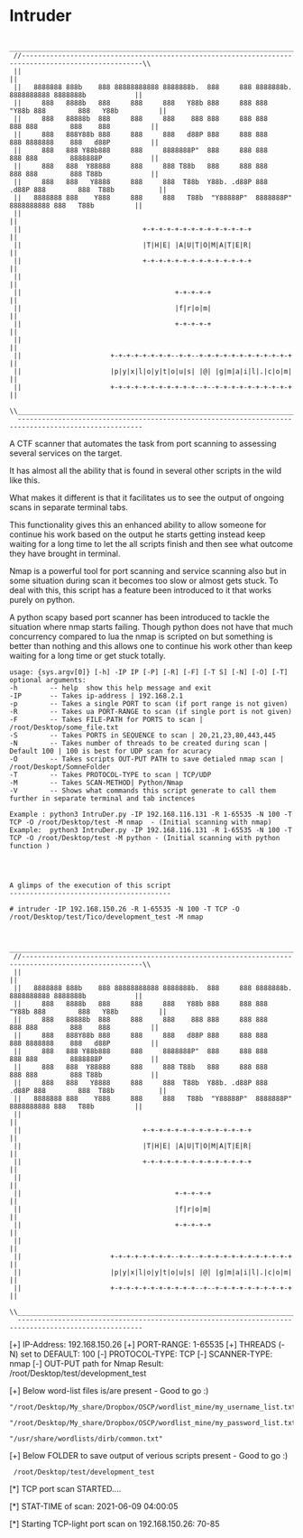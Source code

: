 # Intruder
     _____________________________________________________________________________________________________
     //----------------------------------------------------------------------------------------------------\\
     ||                                                                                                    || 
     ||   8888888 888b    888 88888888888 8888888b.  888     888 8888888b.  8888888888 8888888b            ||
     ||     888   8888b   888     888     888   Y88b 888     888 888  "Y88b 888        888   Y88b          ||
     ||     888   88888b  888     888     888    888 888     888 888    888 888        888    888          ||
     ||     888   888Y88b 888     888     888   d88P 888     888 888    888 8888888    888   d88P          ||
     ||     888   888 Y88b888     888     8888888P"  888     888 888    888 888        8888888P            ||         
     ||     888   888  Y88888     888     888 T88b   888     888 888    888 888        888 T88b            ||
     ||     888   888   Y8888     888     888  T88b  Y88b. .d88P 888  .d88P 888        888  T88b           || 
     ||   8888888 888    Y888     888     888   T88b  "Y88888P"  8888888P"  8888888888 888   T88b          ||
     ||                                                                                                    ||
     ||                              +-+-+-+-+-+-+-+-+-+-+-+-+-+                                           ||
     ||                              |T|H|E| |A|U|T|O|M|A|T|E|R|                                           ||
     ||                              +-+-+-+-+-+-+-+-+-+-+-+-+-+                                           ||
     ||                                                                                                    ||
     ||                                      +-+-+-+-+                                                     ||
     ||                                      |f|r|o|m|                                                     ||
     ||                                      +-+-+-+-+                                                     ||
     ||                                                                                                    ||
     ||                      +-+-+-+-+-+-+-+--+-+--+-+-+-+-+-+-+-+-+-+-+-+                                 ||
     ||                      |p|y|x|l|o|y|t|o|u|s| |@| |g|m|a|i|l|.|c|o|m|                                 ||
     ||                      +-+-+-+-+-+-+-+-+-+-+--+--+-+-+-+-+-+-+-+-+-+                                 ||
     \\____________________________________________________________________________________________________//
      -----------------------------------------------------------------------------------------------------
      

A CTF scanner that automates the task from port scanning to assessing several services on the target.

It has almost all the ability that is found in several other scripts in the wild like this.

What makes it different is that it facilitates us to see the output of ongoing scans in separate terminal tabs.

This functionality gives this an enhanced ability to allow someone for continue his work based on the output he starts getting instead keep waiting for a long time to let the all scripts finish and then see what outcome they have brought in terminal.

Nmap is a powerful tool for port scanning and service scanning also but in some situation during scan it becomes too slow or almost gets stuck. To deal with this, this script has a feature been introduced to it that works purely on python.

A python scapy based port scanner has been introduced to tackle the situation where nmap starts failing. Though python does not have that much concurrency compared to lua the nmap is scripted on but something is better than nothing and this allows one to continue his work other than keep waiting for a long time or get stuck totally.






    usage: {sys.argv[0]} [-h] -IP IP [-P] [-R] [-F] [-T S] [-N] [-O] [-T]
    optional arguments:
    -h        -- help  show this help message and exit
    -IP       -- Takes ip-address | 192.168.2.1
    -p        -- Takes a single PORT to scan (if port range is not given)
    -R        -- Takes ua PORT-RANGE to scan (if single port is not given)
    -F        -- Takes FILE-PATH for PORTS to scan | /root/Desktop/some_file.txt
    -S        -- Takes PORTS in SEQUENCE to scan | 20,21,23,80,443,445
    -N        -- Takes number of threads to be created during scan | Default 100 | 100 is best for UDP scan for acuracy
    -O        -- Takes scripts OUT-PUT PATH to save detialed nmap scan | /root/Deskopt/SomneFolder
    -T        -- Takes PROTOCOL-TYPE to scan | TCP/UDP
    -M        -- Takes SCAN-METHOD| Python/Nmap
    -V        -- Shows what commands this script generate to call them further in separate terminal and tab inctences
    
    Example : python3 IntruDer.py -IP 192.168.116.131 -R 1-65535 -N 100 -T TCP -O /root/Desktop/test -M nmap  - (Initial scanning with nmap)
    Example:  python3 IntruDer.py -IP 192.168.116.131 -R 1-65535 -N 100 -T TCP -O /root/Desktop/test -M python - (Initial scanning with python function )
    
    
    
    
    A glimps of the execution of this script
    ----------------------------------------
    
    # intruder -IP 192.168.150.26 -R 1-65535 -N 100 -T TCP -O /root/Desktop/test/Tico/development_test -M nmap     


      _____________________________________________________________________________________________________
     //----------------------------------------------------------------------------------------------------\\
     ||                                                                                                    || 
     ||   8888888 888b    888 88888888888 8888888b.  888     888 8888888b.  8888888888 8888888b            ||
     ||     888   8888b   888     888     888   Y88b 888     888 888  "Y88b 888        888   Y88b          ||
     ||     888   88888b  888     888     888    888 888     888 888    888 888        888    888          ||
     ||     888   888Y88b 888     888     888   d88P 888     888 888    888 8888888    888   d88P          ||
     ||     888   888 Y88b888     888     8888888P"  888     888 888    888 888        8888888P            ||         
     ||     888   888  Y88888     888     888 T88b   888     888 888    888 888        888 T88b            ||
     ||     888   888   Y8888     888     888  T88b  Y88b. .d88P 888  .d88P 888        888  T88b           || 
     ||   8888888 888    Y888     888     888   T88b  "Y88888P"  8888888P"  8888888888 888   T88b          ||
     ||                                                                                                    ||
     ||                              +-+-+-+-+-+-+-+-+-+-+-+-+-+                                           ||
     ||                              |T|H|E| |A|U|T|O|M|A|T|E|R|                                           ||
     ||                              +-+-+-+-+-+-+-+-+-+-+-+-+-+                                           ||
     ||                                                                                                    ||
     ||                                      +-+-+-+-+                                                     ||
     ||                                      |f|r|o|m|                                                     ||
     ||                                      +-+-+-+-+                                                     ||
     ||                                                                                                    ||
     ||                      +-+-+-+-+-+-+-+--+-+--+-+-+-+-+-+-+-+-+-+-+-+                                 ||
     ||                      |p|y|x|l|o|y|t|o|u|s| |@| |g|m|a|i|l|.|c|o|m|                                 ||
     ||                      +-+-+-+-+-+-+-+-+-+-+--+--+-+-+-+-+-+-+-+-+-+                                 ||
     \\____________________________________________________________________________________________________//
      -----------------------------------------------------------------------------------------------------



        
 [+] IP-Address:  192.168.150.26
 [+] PORT-RANGE:  1-65535
 [+] THREADS (-N) set to DEFAULT:  100
 [-] PROTOCOL-TYPE:  TCP
 [-] SCANNER-TYPE:  nmap
 [-] OUT-PUT path for Nmap Result:  /root/Desktop/test/development_test



[+]  Below word-list files is/are present - Good to go :) 

	"/root/Desktop/My_share/Dropbox/OSCP/wordlist_mine/my_username_list.txt"

	"/root/Desktop/My_share/Dropbox/OSCP/wordlist_mine/my_password_list.txt"

	"/usr/share/wordlists/dirb/common.txt"

[+]  Below FOLDER to save output of verious scripts present - Good to go :) 

	 /root/Desktop/test/development_test  

[*]  TCP port scan STARTED....

[*]  STAT-TIME of scan:  2021-06-09 04:00:05

[*] Starting TCP-light port scan on 192.168.150.26: 70-85

